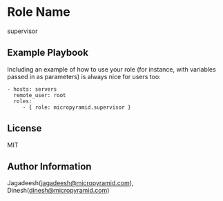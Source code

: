 Role Name
========

supervisor

Example Playbook
-------------------------

Including an example of how to use your role (for instance, with variables passed in as parameters) is always nice for users too:

    - hosts: servers
      remote_user: root
      roles:
         - { role: micropyramid.supervisor }

License
-------

MIT

Author Information
------------------

Jagadeesh(jagadeesh@micropyramid.com), Dinesh(dinesh@micropyramid.com)
